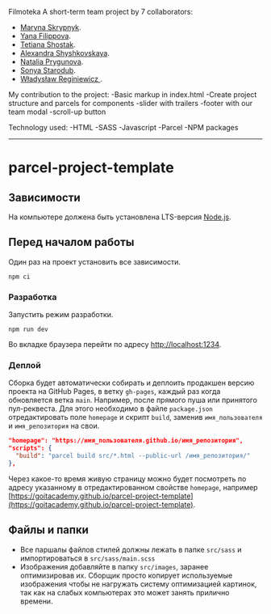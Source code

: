 Filmoteka
A short-term team project by 7 collaborators:

- [Maryna Skrypnyk](https://github.com/Maryna-Skrypnyk).
- [Yana Filippova](https://github.com/Yana-Filippova).
- [Tetiana Shostak](https://github.com/Tetiana1386).
- [Alexandra Shyshkovskaya](https://github.com/Alexandra-Shyshkovskaya).
- [Natalia Prygunova](https://github.com/pryhunova).
- [Sonya Starodub](https://github.com/sonya287).
- [Władysław Reginiewicz ](https://github.com/Trevoule).

My contribution to the project:
-Basic markup in index.html
-Create project structure and parcels for components
-slider with trailers
-footer with our team modal
-scroll-up button

Technology used:
-HTML
-SASS
-Javascript
-Parcel
-NPM packages

-------------------------------------------------------------------------------------------------------

# parcel-project-template

## Зависимости

На компьютере должена быть установлена LTS-версия [Node.js](https://nodejs.org/en/).

## Перед началом работы

Один раз на проект установить все зависимости.

```shell
npm ci
```

### Разработка

Запустить режим разработки.

```shell
npm run dev
```

Во вкладке браузера перейти по адресу [http://localhost:1234](http://localhost:1234).

### Деплой

Сборка будет автоматически собирать и деплоить продакшен версию проекта на GitHub Pages, в ветку
`gh-pages`, каждый раз когда обновляется ветка `main`. Например, после прямого пуша или принятого
пул-реквеста. Для этого необходимо в файле `package.json` отредактировать поле `homepage` и скрипт
`build`, заменив `имя_пользователя` и `имя_репозитория` на свои.

```json
"homepage": "https://имя_пользователя.github.io/имя_репозитория",
"scripts": {
  "build": "parcel build src/*.html --public-url /имя_репозитория/"
},
```

Через какое-то время живую страницу можно будет посмотреть по адресу указанному в отредактированном
свойстве `homepage`, например
[https://goitacademy.github.io/parcel-project-template](https://goitacademy.github.io/parcel-project-template).

## Файлы и папки

- Все паршалы файлов стилей должны лежать в папке `src/sass` и импортироваться в
  `src/sass/main.scss`
- Изображения добавляйте в папку `src/images`, заранее оптимизировав их. Сборщик просто копирует
  используемые изображения чтобы не нагружать систему оптимизацией картинок, так как на слабых
  компьютерах это может занять прилично времени.
